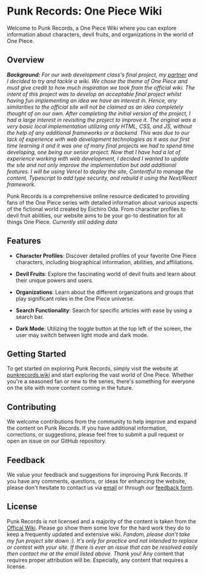 # Punk Records: One Piece Wiki

Welcome to Punk Records, a One Piece Wiki where you can explore information about characters, devil fruits, and organizations in the world of One Piece.

## Overview
***Background:** For our web development class's final project, my [partner](https://github.com/bmurphy02) and I decided to try and tackle a wiki. We chose the theme of One Piece and must give credit to how much inspiration we took from the official wiki. The intent of this project was to develop an acceptable final project whilst having fun implementing an idea we have an interest in. Hence, any similarities to the official site will not be claimed as an idea completely thought of on our own. After completing the initial version of the project, I had a large interest in revisiting the project to improve it. The original was a very basic local implementation utilizing only HTML, CSS, and JS, without the help of any additional frameworks or a backend. This was due to our lack of experience with web development technologies as it was our first time learning it and it was one of many final projects we had to spend time developing, one being our senior project. Now that I have had a lot of experience working with web development, I decided I wanted to update the site and not only improve the implementation but add additional features. I will be using Vercel to deploy the site, Contentful to manage the content, Typescript to add type security, and rebuild it using the Next/React framework.*

Punk Records is a comprehensive online resource dedicated to providing fans of the One Piece series with detailed information about various aspects of the fictional world created by Eiichiro Oda. From character profiles to devil fruit abilities, our website aims to be your go-to destination for all things One Piece. *Currently still adding data*

## Features

- **Character Profiles**: Discover detailed profiles of your favorite One Piece characters, including biographical information, abilities, and affiliations.

- **Devil Fruits**: Explore the fascinating world of devil fruits and learn about their unique powers and users.

- **Organizations**: Learn about the different organizations and groups that play significant roles in the One Piece universe.

- **Search Functionality**: Search for specific articles with ease by using a search bar.

- **Dark Mode**: Utilizing the toggle button at the top left of the screen, the user may switch between light mode and dark mode.

## Getting Started

To get started on exploring Punk Records, simply visit the website at [punkrecords.wiki](https://punkrecords.wiki) and start exploring the vast world of One Piece. Whether you're a seasoned fan or new to the series, there's something for everyone on the site with more content coming in the future.

## Contributing

We welcome contributions from the community to help improve and expand the content on Punk Records. If you have additional information, corrections, or suggestions, please feel free to submit a pull request or open an issue on our GitHub repository.

## Feedback

We value your feedback and suggestions for improving Punk Records. If you have any comments, questions, or ideas for enhancing the website, please don't hesitate to contact us via [email](mailto:contact@punkrecords.wiki) or through our [feedback form](#).

## License

Punk Records is not licensed and a majority of the content is taken from the [Offical Wiki](https://onepiece.fandom.com/wiki/One_Piece_Wiki). Please go show them some love for the hard work they do to keep a frequently updated and extensive wiki. *Fandom, please don't take my fun project site down :). It's only for practice and not intended to replace or contest with your site. If there is ever an issue that can be resolved easily then contact me at the email listed above. Thank you!* Any content that requires proper attribution will be. Especially, any content that requires a license.

